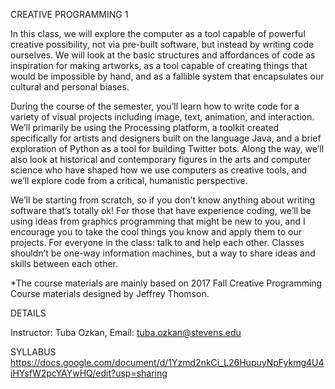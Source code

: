 CREATIVE PROGRAMMING 1

In this class, we will explore the computer as a tool capable of powerful creative possibility, not via pre-built software, but instead by writing code ourselves. We will look at the basic structures and affordances of code as inspiration for making artworks, as a tool capable of creating things that would be impossible by hand, and as a fallible system that encapsulates our cultural and personal biases. 

During the course of the semester, you’ll learn how to write code for a variety of visual projects including image, text, animation, and interaction. We’ll primarily be using the Processing platform, a toolkit created specifically for artists and designers built on the  language Java, and a brief exploration of Python as a tool for building Twitter bots.  Along the way, we’ll also look at historical and contemporary figures in the arts and computer science who have shaped how we use computers as creative tools, and we’ll explore code from a critical, humanistic perspective. 

We’ll be starting from scratch, so if you don’t know anything about writing software that’s totally ok! For those that have experience coding, we’ll be using ideas from graphics programming that might be new to you, and I encourage you to take the cool things you know and apply them to our projects. For everyone in the class: talk to and help each other. Classes shouldn’t be one-way information machines, but a way to share ideas and skills between each other. 

*The course materials are mainly based on 2017 Fall Creative Programming Course materials designed by Jeffrey Thomson.

DETAILS

Instructor: Tuba Ozkan,
Email: tuba.ozkan@stevens.edu

SYLLABUS
https://docs.google.com/document/d/1Yzmd2nkCi_L26HupuyNpFykmg4U4iHYsfW2pcYAYwHQ/edit?usp=sharing

